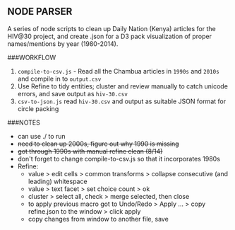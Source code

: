## NODE PARSER
A series of node scripts to clean up Daily Nation (Kenya) articles for the HIV@30 project, and create .json for a D3 pack visualization of proper names/mentions by year (1980-2014).

###WORKFLOW
1. `compile-to-csv.js` - Read all the Chambua articles in `1990s` and `2010s` and compile in to `output.csv`
2. Use Refine to tidy entities; cluster and review manually to catch unicode errors, and save output as `hiv-30.csv`
4. `csv-to-json.js` read `hiv-30.csv` and output as suitable JSON format for circle packing
 

###NOTES
* can use ./ to run
* ~~need to clean up 2000s, figure out why 1990 is missing~~
* ~~got through 1990s with manual refine clean (8/14)~~
* don't forget to change compile-to-csv.js so that it incorporates 1980s
* Refine:
	* value > edit cells > common transforms > collapse consecutive (and leading) whitespace
	* value > text facet > set choice count > ok
	* cluster > select all, check > merge selected, then close
	* to apply previous macro got to Undo/Redo > Apply ... > copy refine.json to the window > click apply
	* copy changes from window to another file, save

